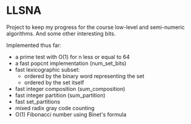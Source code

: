 # LLSNA

Project to keep my progress for the course low-level and semi-numeric algorithms.
And some other interesting bits.

Implemented thus far:
  - a prime test with O(1) for n less or equal to 64
  - a fast popcnt implementation (num_set_bits)
  - fast lexicographic subset:
    - ordered by the binary word representing the set
    - ordered by the set itself
  - fast integer composition (sum_composition)
  - fast integer partition (sum_partition)
  - fast set_partitions
  - mixed radix gray code counting
  - O(1) Fibonacci number using Binet's formula
